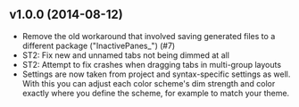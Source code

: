 v1.0.0 (2014-08-12)
-------------------

- Remove the old workaround that involved saving generated files to a different
  package ("InactivePanes_") (#7)
- ST2: Fix new and unnamed tabs not being dimmed at all
- ST2: Attempt to fix crashes when dragging tabs in multi-group layouts
- Settings are now taken from project and syntax-specific settings as well.
  With this you can adjust each color scheme's dim strength and color
  exactly where you define the scheme, for example to match your theme.
